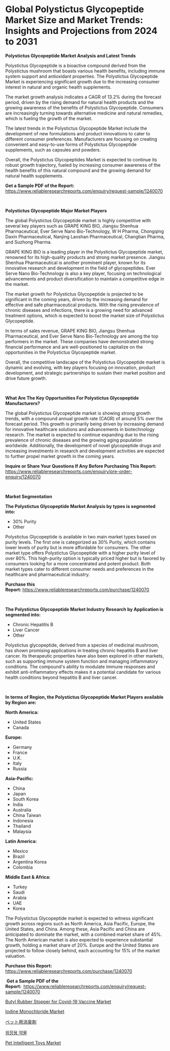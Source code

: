 <p><h1>Global Polystictus Glycopeptide Market Size and Market Trends: Insights and Projections from 2024 to 2031</h1></p><p><strong>Polystictus Glycopeptide Market Analysis and Latest Trends</strong></p>
<p><p>Polystictus Glycopeptide is a bioactive compound derived from the Polystictus mushroom that boasts various health benefits, including immune system support and antioxidant properties. The Polystictus Glycopeptide Market is experiencing significant growth due to the increasing consumer interest in natural and organic health supplements.</p><p>The market growth analysis indicates a CAGR of 13.2% during the forecast period, driven by the rising demand for natural health products and the growing awareness of the benefits of Polystictus Glycopeptide. Consumers are increasingly turning towards alternative medicine and natural remedies, which is fueling the growth of the market.</p><p>The latest trends in the Polystictus Glycopeptide Market include the development of new formulations and product innovations to cater to different consumer preferences. Manufacturers are focusing on creating convenient and easy-to-use forms of Polystictus Glycopeptide supplements, such as capsules and powders.</p><p>Overall, the Polystictus Glycopeptides Market is expected to continue its robust growth trajectory, fueled by increasing consumer awareness of the health benefits of this natural compound and the growing demand for natural health supplements.</p></p>
<p><strong>Get a Sample PDF of the Report:&nbsp;</strong> <a href="https://www.reliableresearchreports.com/enquiry/request-sample/1240070">https://www.reliableresearchreports.com/enquiry/request-sample/1240070</a></p>
<p>&nbsp;</p>
<p><strong>Polystictus Glycopeptide Major Market Players</strong></p>
<p><p>The global Polystictus Glycopeptide market is highly competitive with several key players such as GRAPE KING BIO, Jiangsu Shenhua Pharmaceutical, Ever Serve Nano Bio-Technology, W H Pharma, Chongqing Daxin Pharmaceutical, Nanjing Laoshan Pharmaceutical, Changtian Pharma, and Suzhong Pharma.</p><p>GRAPE KING BIO is a leading player in the Polystictus Glycopeptide market, renowned for its high-quality products and strong market presence. Jiangsu Shenhua Pharmaceutical is another prominent player, known for its innovative research and development in the field of glycopeptides. Ever Serve Nano Bio-Technology is also a key player, focusing on technological advancements and product diversification to maintain a competitive edge in the market.</p><p>The market growth for Polystictus Glycopeptide is projected to be significant in the coming years, driven by the increasing demand for effective and safe pharmaceutical products. With the rising prevalence of chronic diseases and infections, there is a growing need for advanced treatment options, which is expected to boost the market size of Polystictus Glycopeptide.</p><p>In terms of sales revenue, GRAPE KING BIO, Jiangsu Shenhua Pharmaceutical, and Ever Serve Nano Bio-Technology are among the top performers in the market. These companies have demonstrated strong financial performance and are well-positioned to capitalize on the opportunities in the Polystictus Glycopeptide market.</p><p>Overall, the competitive landscape of the Polystictus Glycopeptide market is dynamic and evolving, with key players focusing on innovation, product development, and strategic partnerships to sustain their market position and drive future growth.</p></p>
<p>&nbsp;</p>
<p><strong>What Are The Key Opportunities For Polystictus Glycopeptide Manufacturers?</strong></p>
<p><p>The global Polystictus Glycopeptide market is showing strong growth trends, with a compound annual growth rate (CAGR) of around 5% over the forecast period. This growth is primarily being driven by increasing demand for innovative healthcare solutions and advancements in biotechnology research. The market is expected to continue expanding due to the rising prevalence of chronic diseases and the growing aging population worldwide. Additionally, the development of novel glycopeptide drugs and increasing investments in research and development activities are expected to further propel market growth in the coming years.</p></p>
<p><strong>Inquire or Share Your Questions If Any Before Purchasing This Report:</strong> <a href="https://www.reliableresearchreports.com/enquiry/pre-order-enquiry/1240070">https://www.reliableresearchreports.com/enquiry/pre-order-enquiry/1240070</a></p>
<p>&nbsp;</p>
<p><strong>Market Segmentation</strong></p>
<p><strong>The Polystictus Glycopeptide Market Analysis by types is segmented into:</strong></p>
<p><ul><li>30% Purity</li><li>Other</li></ul></p>
<p><p>Polystictus Glycopeptide is available in two main market types based on purity levels. The first one is categorized as 30% Purity, which contains lower levels of purity but is more affordable for consumers. The other market type offers Polystictus Glycopeptide with a higher purity level of over 80%. This high-purity option is typically priced higher but is favored by consumers looking for a more concentrated and potent product. Both market types cater to different consumer needs and preferences in the healthcare and pharmaceutical industry.</p></p>
<p><strong>Purchase this Report:&nbsp;</strong><a href="https://www.reliableresearchreports.com/purchase/1240070">https://www.reliableresearchreports.com/purchase/1240070</a></p>
<p>&nbsp;</p>
<p><strong>The Polystictus Glycopeptide Market Industry Research by Application is segmented into:</strong></p>
<p><ul><li>Chronic Hepatitis B</li><li>Liver Cancer</li><li>Other</li></ul></p>
<p><p>Polystictus glycopeptide, derived from a species of medicinal mushroom, has shown promising applications in treating chronic hepatitis B and liver cancer. Its therapeutic properties have also been explored in other markets, such as supporting immune system function and managing inflammatory conditions. The compound's ability to modulate immune responses and exhibit anti-inflammatory effects makes it a potential candidate for various health conditions beyond hepatitis B and liver cancer.</p></p>
<p>&nbsp;</p>
<p><strong>In terms of Region, the Polystictus Glycopeptide Market Players available by Region are:</strong></p>
<p>
    <p> <strong> North America: </strong>
        <ul>
            <li>United States</li>
            <li>Canada</li>
        </ul>
        </p> 
    <p> <strong> Europe: </strong>
        <ul>
            <li>Germany</li>
            <li>France</li>
            <li>U.K.</li>
            <li>Italy</li>
            <li>Russia</li>
        </ul>
        </p> 
    <p> <strong> Asia-Pacific: </strong>
        <ul>
            <li>China</li>
            <li>Japan</li>
            <li>South Korea</li>
            <li>India</li>
            <li>Australia</li>
            <li>China Taiwan</li>
            <li>Indonesia</li>
            <li>Thailand</li>
            <li>Malaysia</li>
        </ul>
        </p> 
    <p> <strong> Latin America: </strong>
        <ul>
            <li>Mexico</li>
            <li>Brazil</li>
            <li>Argentina Korea</li>
            <li>Colombia</li>
        </ul>
        </p> 
    <p> <strong> Middle East & Africa: </strong>
        <ul>
            <li>Turkey</li>
            <li>Saudi</li>
            <li>Arabia</li>
            <li>UAE</li>
            <li>Korea</li>
        </ul>
    </p>
    </p>
<p><p>The Polystictus Glycopeptide market is expected to witness significant growth across regions such as North America, Asia Pacific, Europe, the United States, and China. Among these, Asia Pacific and China are anticipated to dominate the market, with a combined market share of 45%. The North American market is also expected to experience substantial growth, holding a market share of 20%. Europe and the United States are projected to follow closely behind, each accounting for 15% of the market valuation.</p></p>
<p><strong>Purchase this Report: </strong><a href="https://www.reliableresearchreports.com/purchase/1240070">https://www.reliableresearchreports.com/purchase/1240070</a></p>
<p>&nbsp;<strong>Get a Sample PDF of the Report:&nbsp;&nbsp;</strong><a href="https://www.reliableresearchreports.com/enquiry/request-sample/1240070">https://www.reliableresearchreports.com/enquiry/request-sample/1240070</a></p>
<p><strong></strong></p>
<p><p><a href="https://issuu.com/reportprime-2/docs/butyl-rubber-stopper-for-covid-19-vaccine-market-s">Butyl Rubber Stopper for Covid-19 Vaccine Market</a></p><p><a href="https://github.com/joannagoyvaerts/Market-Research-Report-List-1/blob/main/iodine-monochloride-market.md">Iodine Monochloride Market</a></p><p><a href="https://github.com/wkuactfdzwizk06/Market-Research-Report-List-1/blob/main/4228477193548.md">ペット用消臭剤</a></p><p><a href="https://github.com/vsckjg50460/Market-Research-Report-List-1/blob/main/5294803193333.md">위장용 약물</a></p><p><a href="https://issuu.com/reportprime-2/docs/pet-intelligent-toys-market-size-2030.pptx">Pet Intelligent Toys Market</a></p></p>